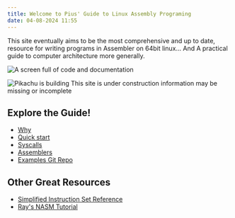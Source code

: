 ```yaml
---
title: Welcome to Pius' Guide to Linux Assembly Programing
date: 04-08-2024 11:55
---
```

This site eventually aims to be the most comprehensive and up to date, resource for writing
programs in Assembler on 64bit linux... And A practical guide to computer architecture more generally.

![A screen full of code and documentation](assets/img/hackervibes.png)

![Pikachu is building](assets/img/ParisCafe9362pikaconstruct.gif)
This site is under construction information may be missing or incomplete 

## Explore the Guide!
* [Why](why.html)
* [Quick start](quickstart.html)
* [Syscalls](syscalls.html)
* [Assemblers](tools.html)
* [Examples Git Repo](https://git.sr.ht/~marnold128/sample_binary)

## Other Great Resources 
* [Simplified Instruction Set Reference](https://treeniks.github.io/x86-64-simplified/)
* [Ray's NASM Tutorial](https://cs.lmu.edu/~ray/notes/nasmtutorial/)
